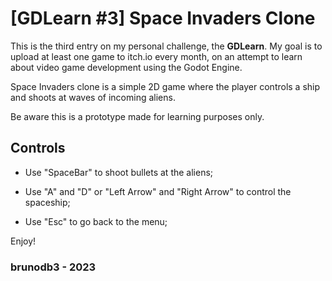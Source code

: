 # [GDLearn #3] Space Invaders Clone

This is the third entry on my personal challenge, the **GDLearn**. My goal is to upload at least one game to itch.io every month, on an attempt to learn about video game development using the Godot Engine.

Space Invaders clone is a simple 2D game where the player controls a ship and shoots at waves of incoming aliens.

Be aware this is a prototype made for learning purposes only.

## Controls

- Use "SpaceBar" to shoot bullets at the aliens;

- Use "A" and "D" or "Left Arrow" and "Right Arrow" to control the spaceship;

- Use "Esc" to go back to the menu;

Enjoy!

### brunodb3 - 2023
